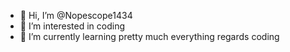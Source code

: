 - 👋 Hi, I’m @Nopescope1434
- 👀 I’m interested in coding
- 🌱 I’m currently learning pretty much everything regards coding


<!---
Nopescope1434/Nopescope1434 is a ✨ special ✨ repository because its `README.md` (this file) appears on your GitHub profile.
You can click the Preview link to take a look at your changes.
--->
